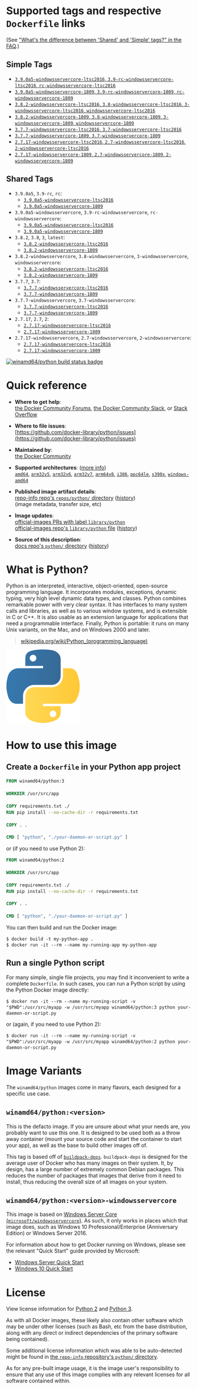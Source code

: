 <!--

********************************************************************************

WARNING:

    DO NOT EDIT "python/README.md"

    IT IS AUTO-GENERATED

    (from the other files in "python/" combined with a set of templates)

********************************************************************************

-->

# Supported tags and respective `Dockerfile` links

(See ["What's the difference between 'Shared' and 'Simple' tags?" in the FAQ](https://github.com/docker-library/faq#whats-the-difference-between-shared-and-simple-tags).)

## Simple Tags

-	[`3.9.0a5-windowsservercore-ltsc2016`, `3.9-rc-windowsservercore-ltsc2016`, `rc-windowsservercore-ltsc2016`](https://github.com/docker-library/python/blob/9f79a9df8fec373757cd0c2a2a75ce41c113e28b/3.9-rc/windows/windowsservercore-ltsc2016/Dockerfile)
-	[`3.9.0a5-windowsservercore-1809`, `3.9-rc-windowsservercore-1809`, `rc-windowsservercore-1809`](https://github.com/docker-library/python/blob/9f79a9df8fec373757cd0c2a2a75ce41c113e28b/3.9-rc/windows/windowsservercore-1809/Dockerfile)
-	[`3.8.2-windowsservercore-ltsc2016`, `3.8-windowsservercore-ltsc2016`, `3-windowsservercore-ltsc2016`, `windowsservercore-ltsc2016`](https://github.com/docker-library/python/blob/21d2ab0a50100ebdaf32f4bbb214bf21f857d1da/3.8/windows/windowsservercore-ltsc2016/Dockerfile)
-	[`3.8.2-windowsservercore-1809`, `3.8-windowsservercore-1809`, `3-windowsservercore-1809`, `windowsservercore-1809`](https://github.com/docker-library/python/blob/21d2ab0a50100ebdaf32f4bbb214bf21f857d1da/3.8/windows/windowsservercore-1809/Dockerfile)
-	[`3.7.7-windowsservercore-ltsc2016`, `3.7-windowsservercore-ltsc2016`](https://github.com/docker-library/python/blob/695bd3c10cdf1692a2af9abdc51f0eff99731e78/3.7/windows/windowsservercore-ltsc2016/Dockerfile)
-	[`3.7.7-windowsservercore-1809`, `3.7-windowsservercore-1809`](https://github.com/docker-library/python/blob/695bd3c10cdf1692a2af9abdc51f0eff99731e78/3.7/windows/windowsservercore-1809/Dockerfile)
-	[`2.7.17-windowsservercore-ltsc2016`, `2.7-windowsservercore-ltsc2016`, `2-windowsservercore-ltsc2016`](https://github.com/docker-library/python/blob/aab9eaf66f960332ab6e19c0d81e0b6e6fa90a3b/2.7/windows/windowsservercore-ltsc2016/Dockerfile)
-	[`2.7.17-windowsservercore-1809`, `2.7-windowsservercore-1809`, `2-windowsservercore-1809`](https://github.com/docker-library/python/blob/aab9eaf66f960332ab6e19c0d81e0b6e6fa90a3b/2.7/windows/windowsservercore-1809/Dockerfile)

## Shared Tags

-	`3.9.0a5`, `3.9-rc`, `rc`:
	-	[`3.9.0a5-windowsservercore-ltsc2016`](https://github.com/docker-library/python/blob/9f79a9df8fec373757cd0c2a2a75ce41c113e28b/3.9-rc/windows/windowsservercore-ltsc2016/Dockerfile)
	-	[`3.9.0a5-windowsservercore-1809`](https://github.com/docker-library/python/blob/9f79a9df8fec373757cd0c2a2a75ce41c113e28b/3.9-rc/windows/windowsservercore-1809/Dockerfile)
-	`3.9.0a5-windowsservercore`, `3.9-rc-windowsservercore`, `rc-windowsservercore`:
	-	[`3.9.0a5-windowsservercore-ltsc2016`](https://github.com/docker-library/python/blob/9f79a9df8fec373757cd0c2a2a75ce41c113e28b/3.9-rc/windows/windowsservercore-ltsc2016/Dockerfile)
	-	[`3.9.0a5-windowsservercore-1809`](https://github.com/docker-library/python/blob/9f79a9df8fec373757cd0c2a2a75ce41c113e28b/3.9-rc/windows/windowsservercore-1809/Dockerfile)
-	`3.8.2`, `3.8`, `3`, `latest`:
	-	[`3.8.2-windowsservercore-ltsc2016`](https://github.com/docker-library/python/blob/21d2ab0a50100ebdaf32f4bbb214bf21f857d1da/3.8/windows/windowsservercore-ltsc2016/Dockerfile)
	-	[`3.8.2-windowsservercore-1809`](https://github.com/docker-library/python/blob/21d2ab0a50100ebdaf32f4bbb214bf21f857d1da/3.8/windows/windowsservercore-1809/Dockerfile)
-	`3.8.2-windowsservercore`, `3.8-windowsservercore`, `3-windowsservercore`, `windowsservercore`:
	-	[`3.8.2-windowsservercore-ltsc2016`](https://github.com/docker-library/python/blob/21d2ab0a50100ebdaf32f4bbb214bf21f857d1da/3.8/windows/windowsservercore-ltsc2016/Dockerfile)
	-	[`3.8.2-windowsservercore-1809`](https://github.com/docker-library/python/blob/21d2ab0a50100ebdaf32f4bbb214bf21f857d1da/3.8/windows/windowsservercore-1809/Dockerfile)
-	`3.7.7`, `3.7`:
	-	[`3.7.7-windowsservercore-ltsc2016`](https://github.com/docker-library/python/blob/695bd3c10cdf1692a2af9abdc51f0eff99731e78/3.7/windows/windowsservercore-ltsc2016/Dockerfile)
	-	[`3.7.7-windowsservercore-1809`](https://github.com/docker-library/python/blob/695bd3c10cdf1692a2af9abdc51f0eff99731e78/3.7/windows/windowsservercore-1809/Dockerfile)
-	`3.7.7-windowsservercore`, `3.7-windowsservercore`:
	-	[`3.7.7-windowsservercore-ltsc2016`](https://github.com/docker-library/python/blob/695bd3c10cdf1692a2af9abdc51f0eff99731e78/3.7/windows/windowsservercore-ltsc2016/Dockerfile)
	-	[`3.7.7-windowsservercore-1809`](https://github.com/docker-library/python/blob/695bd3c10cdf1692a2af9abdc51f0eff99731e78/3.7/windows/windowsservercore-1809/Dockerfile)
-	`2.7.17`, `2.7`, `2`:
	-	[`2.7.17-windowsservercore-ltsc2016`](https://github.com/docker-library/python/blob/aab9eaf66f960332ab6e19c0d81e0b6e6fa90a3b/2.7/windows/windowsservercore-ltsc2016/Dockerfile)
	-	[`2.7.17-windowsservercore-1809`](https://github.com/docker-library/python/blob/aab9eaf66f960332ab6e19c0d81e0b6e6fa90a3b/2.7/windows/windowsservercore-1809/Dockerfile)
-	`2.7.17-windowsservercore`, `2.7-windowsservercore`, `2-windowsservercore`:
	-	[`2.7.17-windowsservercore-ltsc2016`](https://github.com/docker-library/python/blob/aab9eaf66f960332ab6e19c0d81e0b6e6fa90a3b/2.7/windows/windowsservercore-ltsc2016/Dockerfile)
	-	[`2.7.17-windowsservercore-1809`](https://github.com/docker-library/python/blob/aab9eaf66f960332ab6e19c0d81e0b6e6fa90a3b/2.7/windows/windowsservercore-1809/Dockerfile)

[![winamd64/python build status badge](https://img.shields.io/jenkins/s/https/doi-janky.infosiftr.net/job/multiarch/job/windows-amd64/job/python.svg?label=winamd64/python%20%20build%20job)](https://doi-janky.infosiftr.net/job/multiarch/job/windows-amd64/job/python/)

# Quick reference

-	**Where to get help**:  
	[the Docker Community Forums](https://forums.docker.com/), [the Docker Community Slack](http://dockr.ly/slack), or [Stack Overflow](https://stackoverflow.com/search?tab=newest&q=docker)

-	**Where to file issues**:  
	[https://github.com/docker-library/python/issues](https://github.com/docker-library/python/issues)

-	**Maintained by**:  
	[the Docker Community](https://github.com/docker-library/python)

-	**Supported architectures**: ([more info](https://github.com/docker-library/official-images#architectures-other-than-amd64))  
	[`amd64`](https://hub.docker.com/r/amd64/python/), [`arm32v5`](https://hub.docker.com/r/arm32v5/python/), [`arm32v6`](https://hub.docker.com/r/arm32v6/python/), [`arm32v7`](https://hub.docker.com/r/arm32v7/python/), [`arm64v8`](https://hub.docker.com/r/arm64v8/python/), [`i386`](https://hub.docker.com/r/i386/python/), [`ppc64le`](https://hub.docker.com/r/ppc64le/python/), [`s390x`](https://hub.docker.com/r/s390x/python/), [`windows-amd64`](https://hub.docker.com/r/winamd64/python/)

-	**Published image artifact details**:  
	[repo-info repo's `repos/python/` directory](https://github.com/docker-library/repo-info/blob/master/repos/python) ([history](https://github.com/docker-library/repo-info/commits/master/repos/python))  
	(image metadata, transfer size, etc)

-	**Image updates**:  
	[official-images PRs with label `library/python`](https://github.com/docker-library/official-images/pulls?q=label%3Alibrary%2Fpython)  
	[official-images repo's `library/python` file](https://github.com/docker-library/official-images/blob/master/library/python) ([history](https://github.com/docker-library/official-images/commits/master/library/python))

-	**Source of this description**:  
	[docs repo's `python/` directory](https://github.com/docker-library/docs/tree/master/python) ([history](https://github.com/docker-library/docs/commits/master/python))

# What is Python?

Python is an interpreted, interactive, object-oriented, open-source programming language. It incorporates modules, exceptions, dynamic typing, very high level dynamic data types, and classes. Python combines remarkable power with very clear syntax. It has interfaces to many system calls and libraries, as well as to various window systems, and is extensible in C or C++. It is also usable as an extension language for applications that need a programmable interface. Finally, Python is portable: it runs on many Unix variants, on the Mac, and on Windows 2000 and later.

> [wikipedia.org/wiki/Python_(programming_language)](https://en.wikipedia.org/wiki/Python_%28programming_language%29)

![logo](https://raw.githubusercontent.com/docker-library/docs/01c12653951b2fe592c1f93a13b4e289ada0e3a1/python/logo.png)

# How to use this image

## Create a `Dockerfile` in your Python app project

```dockerfile
FROM winamd64/python:3

WORKDIR /usr/src/app

COPY requirements.txt ./
RUN pip install --no-cache-dir -r requirements.txt

COPY . .

CMD [ "python", "./your-daemon-or-script.py" ]
```

or (if you need to use Python 2):

```dockerfile
FROM winamd64/python:2

WORKDIR /usr/src/app

COPY requirements.txt ./
RUN pip install --no-cache-dir -r requirements.txt

COPY . .

CMD [ "python", "./your-daemon-or-script.py" ]
```

You can then build and run the Docker image:

```console
$ docker build -t my-python-app .
$ docker run -it --rm --name my-running-app my-python-app
```

## Run a single Python script

For many simple, single file projects, you may find it inconvenient to write a complete `Dockerfile`. In such cases, you can run a Python script by using the Python Docker image directly:

```console
$ docker run -it --rm --name my-running-script -v "$PWD":/usr/src/myapp -w /usr/src/myapp winamd64/python:3 python your-daemon-or-script.py
```

or (again, if you need to use Python 2):

```console
$ docker run -it --rm --name my-running-script -v "$PWD":/usr/src/myapp -w /usr/src/myapp winamd64/python:2 python your-daemon-or-script.py
```

# Image Variants

The `winamd64/python` images come in many flavors, each designed for a specific use case.

## `winamd64/python:<version>`

This is the defacto image. If you are unsure about what your needs are, you probably want to use this one. It is designed to be used both as a throw away container (mount your source code and start the container to start your app), as well as the base to build other images off of.

This tag is based off of [`buildpack-deps`](https://hub.docker.com/_/buildpack-deps/). `buildpack-deps` is designed for the average user of Docker who has many images on their system. It, by design, has a large number of extremely common Debian packages. This reduces the number of packages that images that derive from it need to install, thus reducing the overall size of all images on your system.

## `winamd64/python:<version>-windowsservercore`

This image is based on [Windows Server Core (`microsoft/windowsservercore`)](https://hub.docker.com/r/microsoft/windowsservercore/). As such, it only works in places which that image does, such as Windows 10 Professional/Enterprise (Anniversary Edition) or Windows Server 2016.

For information about how to get Docker running on Windows, please see the relevant "Quick Start" guide provided by Microsoft:

-	[Windows Server Quick Start](https://msdn.microsoft.com/en-us/virtualization/windowscontainers/quick_start/quick_start_windows_server)
-	[Windows 10 Quick Start](https://msdn.microsoft.com/en-us/virtualization/windowscontainers/quick_start/quick_start_windows_10)

# License

View license information for [Python 2](https://docs.python.org/2/license.html) and [Python 3](https://docs.python.org/3/license.html).

As with all Docker images, these likely also contain other software which may be under other licenses (such as Bash, etc from the base distribution, along with any direct or indirect dependencies of the primary software being contained).

Some additional license information which was able to be auto-detected might be found in [the `repo-info` repository's `python/` directory](https://github.com/docker-library/repo-info/tree/master/repos/python).

As for any pre-built image usage, it is the image user's responsibility to ensure that any use of this image complies with any relevant licenses for all software contained within.
